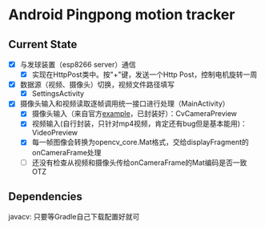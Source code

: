 # Android Pingpong motion tracker

## Current State

- [x] 与发球装置（esp8266 server）通信
  - [x] 实现在HttpPost类中。按"+"键，发送一个Http Post，控制电机旋转一周
- [x] 数据源（视频、摄像头）切换，视频文件路径填写
  - [x] SettingsActivity
- [x] 摄像头输入和视频读取逐帧调用统一接口进行处理（MainActivity）
  - [x] 摄像头输入（来自官方[example](https://github.com/bytedeco/sample-projects/blob/master/javacv-android-camera-preview/app/src/main/java/org/bytedeco/javacv/android/example/CvCameraPreview.java)，已封装好）：CvCameraPreview
  - [x] 视频输入(自行封装，只针对mp4视频，肯定还有bug但是基本能用)： VideoPreview
  - [x] 每一帧图像会转换为opencv_core.Mat格式，交给displayFragment的onCameraFrame处理
  - [ ] 还没有检查从视频和摄像头传给onCameraFrame的Mat编码是否一致OTZ

## Dependencies

javacv: 只要等Gradle自己下载配置好就可
